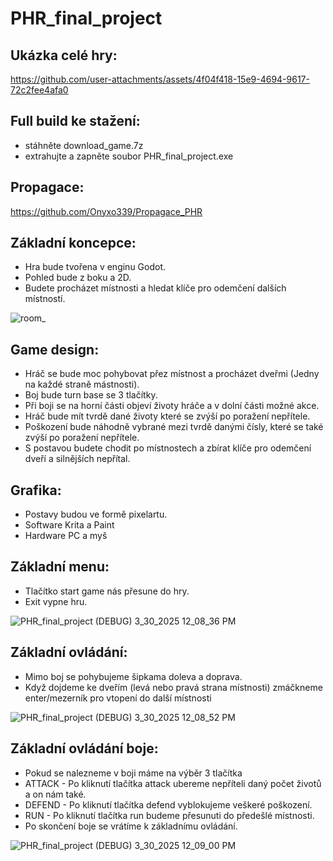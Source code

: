 # PHR_final_project

## Ukázka celé hry:
https://github.com/user-attachments/assets/4f04f418-15e9-4694-9617-72c2fee4afa0


## Full build ke stažení:
- stáhněte download_game.7z
- extrahujte a zapněte soubor PHR_final_project.exe

## Propagace:
https://github.com/Onyxo339/Propagace_PHR

## Základní koncepce:
- Hra bude tvořena v enginu Godot.
- Pohled bude z boku a 2D.
- Budete procházet místnosti a hledat klíče pro odemčení dalších místností.

![room_](https://github.com/user-attachments/assets/a9058d29-732c-4167-8bb5-c2a3159ca16b)

## Game design:
- Hráč se bude moc pohybovat přez místnost a procházet dveřmi (Jedny na každé straně mástnosti).
- Boj bude turn base se 3 tlačítky.
- Při boji se na horní části objeví životy hráče a v dolní části možné akce.
- Hráč bude mít tvrdě dané životy které se zvýší po poražení nepřítele.
- Poškození bude náhodně vybrané mezi tvrdě danými čísly, které se také zvýší po poražení nepřítele.
- S postavou budete chodit po místnostech a zbírat klíče pro odemčení dveří a silnějších nepřítal.

## Grafika:
- Postavy budou ve formě pixelartu.
- Software Krita a Paint
- Hardware PC a myš

## Základní menu:
- Tlačítko start game nás přesune do hry.
- Exit vypne hru.

![PHR_final_project (DEBUG) 3_30_2025 12_08_36 PM](https://github.com/user-attachments/assets/581c9a05-13c9-49bd-856d-c73f9131b418)

## Základní ovládání:
- Mimo boj se pohybujeme šipkama doleva a doprava.
- Když dojdeme ke dveřím (levá nebo pravá strana místnosti) zmáčkneme enter/mezerník pro vtopení do další místnosti

![PHR_final_project (DEBUG) 3_30_2025 12_08_52 PM](https://github.com/user-attachments/assets/c0b3b2bd-eb20-42db-8949-e76968bd1072)

## Základní ovládání boje:
- Pokud se nalezneme v boji máme na výběr 3 tlačítka
- ATTACK - Po kliknutí tlačítka attack ubereme nepříteli daný počet životů a on nám také.
- DEFEND - Po kliknutí tlačítka defend vyblokujeme veškeré poškození.
- RUN - Po kliknutí tlačítka run budeme přesunuti do předešlé místnosti.
- Po skončení boje se vrátíme k základnímu ovládání.

![PHR_final_project (DEBUG) 3_30_2025 12_09_00 PM](https://github.com/user-attachments/assets/a9841aa4-3765-4013-8c5c-c521cd797757)
